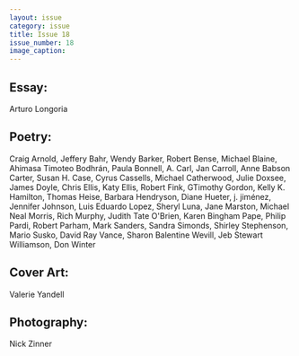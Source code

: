 ```yaml
---
layout: issue
category: issue
title: Issue 18
issue_number: 18
image_caption: 
---
```


## Essay:

Arturo Longoria  

## Poetry:

Craig Arnold, Jeffery Bahr, Wendy Barker, Robert Bense, Michael Blaine, Ahimasa Timoteo Bodhrán, Paula Bonnell, A. Carl, Jan Carroll, Anne Babson Carter, Susan H. Case, Cyrus Cassells, Michael Catherwood, Julie Doxsee, James Doyle, Chris Ellis, Katy Ellis, Robert Fink, GTimothy Gordon, Kelly K. Hamilton, Thomas Heise, Barbara Hendryson, Diane Hueter, j. jiménez, Jennifer Johnson, Luis Eduardo Lopez, Sheryl Luna, Jane Marston, Michael Neal Morris, Rich Murphy, Judith Tate O'Brien, Karen Bingham Pape, Philip Pardi, Robert Parham, Mark Sanders, Sandra Simonds, Shirley Stephenson, Mario Susko, David Ray Vance, Sharon Balentine Wevill, Jeb Stewart Williamson, Don Winter  

## Cover Art:

Valerie Yandell

## Photography:

Nick Zinner  
